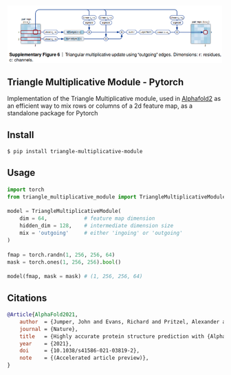 <img src="./figure.png" width="500px"></img>

## Triangle Multiplicative Module - Pytorch

Implementation of the Triangle Multiplicative module, used in <a href="https://github.com/deepmind/alphafold"> Alphafold2</a> as an efficient way to mix rows or columns of a 2d feature map, as a standalone package for Pytorch

## Install

```bash
$ pip install triangle-multiplicative-module
```

## Usage

```python
import torch
from triangle_multiplicative_module import TriangleMultiplicativeModule

model = TriangleMultiplicativeModule(
    dim = 64,            # feature map dimension
    hidden_dim = 128,    # intermediate dimension size
    mix = 'outgoing'     # either 'ingoing' or 'outgoing'
)

fmap = torch.randn(1, 256, 256, 64)
mask = torch.ones(1, 256, 256).bool()

model(fmap, mask = mask) # (1, 256, 256, 64)
```

## Citations

```bibtex
@Article{AlphaFold2021,
    author  = {Jumper, John and Evans, Richard and Pritzel, Alexander and Green, Tim and Figurnov, Michael and Ronneberger, Olaf and Tunyasuvunakool, Kathryn and Bates, Russ and {\v{Z}}{\'\i}dek, Augustin and Potapenko, Anna and Bridgland, Alex and Meyer, Clemens and Kohl, Simon A A and Ballard, Andrew J and Cowie, Andrew and Romera-Paredes, Bernardino and Nikolov, Stanislav and Jain, Rishub and Adler, Jonas and Back, Trevor and Petersen, Stig and Reiman, David and Clancy, Ellen and Zielinski, Michal and Steinegger, Martin and Pacholska, Michalina and Berghammer, Tamas and Bodenstein, Sebastian and Silver, David and Vinyals, Oriol and Senior, Andrew W and Kavukcuoglu, Koray and Kohli, Pushmeet and Hassabis, Demis},
    journal = {Nature},
    title   = {Highly accurate protein structure prediction with {AlphaFold}},
    year    = {2021},
    doi     = {10.1038/s41586-021-03819-2},
    note    = {(Accelerated article preview)},
}
```

